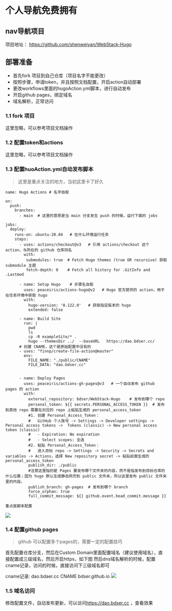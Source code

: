 # 个人导航免费拥有

## nav导航项目
项目地址： <https://github.com/shenweiyan/WebStack-Hugo>

## 部署准备
- 首先fork 项目到自己仓库（项目名字不能更改）
- 按照步骤，申请token，并且按照文档配置，开启action自动部署
- 更改workflows里面的hugoAction.yml脚本，进行自动发布
- 开启github pages，绑定域名
- 域名解析，正常访问

### 1.1 fork 项目
这里忽略，可以参考项目文档操作

### 1.2 配置token和actions
这里忽略，可以参考项目文档操作


### 1.3 配置huoAction.yml自动发布脚本
> 这里是重点关注的地方，当初这里卡了好久

```
name: Hugo Actions # 名字自取

on:
  push:
    branches:
      - main  # 这里的意思是当 main 分支发生 push 的时候，运行下面的 jobs

jobs:
  deploy: 
    runs-on: ubuntu-20.04 	# 在什么环境运行任务
    steps:
      - uses: actions/checkout@v3   # 引用 actions/checkout 这个 action，与所在的 github 仓库同名
        with:
         submodules: true  # Fetch Hugo themes (true OR recursive) 获取 submodule 主题
         fetch-depth: 0    # Fetch all history for .GitInfo and .Lastmod
         
      - name: Setup Hugo	# 步骤名自取
        uses: peaceiris/actions-hugo@v2   # Hugo 官方提供的 action，用于在任务环境中获取 hugo
        with:
          hugo-version: '0.122.0'	# 获取指定版本的 hugo
          extended: false

      - name: Build Site
        run: |
          pwd
          ls
          cp -R exampleSite/* .
          hugo --themesDir ../  --baseURL   https://dao.bdser.cc/
      # 创建 CNAME，这个是原始配置中没有的
      - uses: "finnp/create-file-action@master"
        env:
          FILE_NAME: "./public/CNAME"
          FILE_DATA: "dao.bdser.cc"
          
          
      - name: Deploy Pages
        uses: peaceiris/actions-gh-pages@v3	  # 一个自动发布 github pages 的 action
        with:
          external_repository: bdser/WebStack-Hugo	  # 发布到哪个 repo
          personal_token: ${{ secrets.PERSONAL_ACCESS_TOKEN }}	# 发布到其他 repo 需要在对应的 repo 上粘贴生成的 personal_access_token
          #1. 创建 Personal_Access_Token：
          #   GitHub 个人账号 -> Settings -> Developer settings -> Personal access tokens ->  Tokens (classic) -> New personal access token (classic)
          #   - Expiration: No expiration
          #   - Select scopes: 全选
          #2. 粘贴 Personal_Access_Token：
          #   进入目标 repo -> Settings -> Security -> Secrets and variables -> Actions，选择 New repository secret -> 粘贴前面生成的 personal_access_token
          publish_dir: ./public	
          #注意这里指的是 Pages 要发布哪个文件夹的内容，而不是指发布到目标仓库的什么位置；因为 hugo 默认生成静态网页到 public 文件夹，所以这里发布 public 文件夹里的内容。
          publish_branch: gh-pages	# 发布到哪个 branch
          force_orphan: true
          full_commit_message: ${{ github.event.head_commit.message }}
```

`重点是脚本配置`

![](https://gitee.com/budongshu/blogimg/raw/master/img/企业微信截图_5623598e-5650-4212-96a6-0ec9a4063e9c.png)

### 1.4 配置github pages
> github 可以配置多个pages的，需要一定的配置技巧

首先配置仓库分支，然后在Custom Domain里面配置域名（建议使用域名），直接配置成三级域名，然后开启https，如下图
然后dns域名解析的时候，配置cname记录，访问的时候，直接访问下三级域名即可

cname记录: dao.bdaer.cc  CNAME  bdser.github.io
![](https://gitee.com/budongshu/blogimg/raw/master/img/202403131806185.png)

### 1.5 域名访问
修改配置文件，自动发布更新，可以访问<https://dao.bdser.cc> ，查看效果






